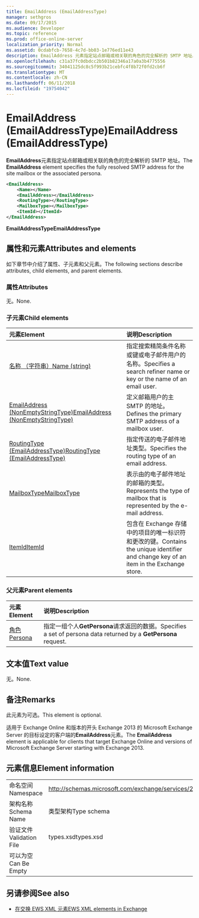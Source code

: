 ```yaml
---
title: EmailAddress (EmailAddressType)
manager: sethgros
ms.date: 09/17/2015
ms.audience: Developer
ms.topic: reference
ms.prod: office-online-server
localization_priority: Normal
ms.assetid: 0cdabfcb-7658-4c7d-bb03-1e776ed11e43
description: EmailAddress 元素指定站点邮箱或相关联的角色的完全解析的 SMTP 地址。
ms.openlocfilehash: c31a37fc0dbdcc2b501b82346a17a0a3b4775556
ms.sourcegitcommit: 34041125dc8c5f993b21cebfc4f8b72f0fd2cb6f
ms.translationtype: MT
ms.contentlocale: zh-CN
ms.lasthandoff: 06/11/2018
ms.locfileid: "19754042"
---
```

# <a name="emailaddress-emailaddresstype"></a><span data-ttu-id="bbb68-103">EmailAddress (EmailAddressType)</span><span class="sxs-lookup"><span data-stu-id="bbb68-103">EmailAddress (EmailAddressType)</span></span>

<span data-ttu-id="bbb68-104">**EmailAddress**元素指定站点邮箱或相关联的角色的完全解析的 SMTP 地址。</span><span class="sxs-lookup"><span data-stu-id="bbb68-104">The **EmailAddress** element specifies the fully resolved SMTP address for the site mailbox or the associated persona.</span></span> 
  
```xml
<EmailAddress>
    <Name></Name>
    <EmailAddress></EmailAddress>
    <RoutingType></RoutingType>
    <MailboxType></MailboxType>
    <ItemId></ItemId>
</EmailAddress>
```

 <span data-ttu-id="bbb68-105">**EmailAddressType**</span><span class="sxs-lookup"><span data-stu-id="bbb68-105">**EmailAddressType**</span></span>
## <a name="attributes-and-elements"></a><span data-ttu-id="bbb68-106">属性和元素</span><span class="sxs-lookup"><span data-stu-id="bbb68-106">Attributes and elements</span></span>

<span data-ttu-id="bbb68-107">如下章节中介绍了属性、子元素和父元素。</span><span class="sxs-lookup"><span data-stu-id="bbb68-107">The following sections describe attributes, child elements, and parent elements.</span></span>
  
### <a name="attributes"></a><span data-ttu-id="bbb68-108">属性</span><span class="sxs-lookup"><span data-stu-id="bbb68-108">Attributes</span></span>

<span data-ttu-id="bbb68-109">无。</span><span class="sxs-lookup"><span data-stu-id="bbb68-109">None.</span></span>
  
### <a name="child-elements"></a><span data-ttu-id="bbb68-110">子元素</span><span class="sxs-lookup"><span data-stu-id="bbb68-110">Child elements</span></span>

|<span data-ttu-id="bbb68-111">**元素**</span><span class="sxs-lookup"><span data-stu-id="bbb68-111">**Element**</span></span>|<span data-ttu-id="bbb68-112">**说明**</span><span class="sxs-lookup"><span data-stu-id="bbb68-112">**Description**</span></span>|
|:-----|:-----|
|[<span data-ttu-id="bbb68-113">名称 （字符串）</span><span class="sxs-lookup"><span data-stu-id="bbb68-113">Name (string)</span></span>](name-string.md) <br/> |<span data-ttu-id="bbb68-114">指定搜索精简条件名称或键或电子邮件用户的名称。</span><span class="sxs-lookup"><span data-stu-id="bbb68-114">Specifies a search refiner name or key or the name of an email user.</span></span>  <br/> |
|[<span data-ttu-id="bbb68-115">EmailAddress (NonEmptyStringType)</span><span class="sxs-lookup"><span data-stu-id="bbb68-115">EmailAddress (NonEmptyStringType)</span></span>](emailaddress-nonemptystringtype.md) <br/> |<span data-ttu-id="bbb68-116">定义邮箱用户的主 SMTP 的地址。</span><span class="sxs-lookup"><span data-stu-id="bbb68-116">Defines the primary SMTP address of a mailbox user.</span></span>  <br/> |
|[<span data-ttu-id="bbb68-117">RoutingType (EmailAddressType)</span><span class="sxs-lookup"><span data-stu-id="bbb68-117">RoutingType (EmailAddressType)</span></span>](routingtype-emailaddresstype.md) <br/> |<span data-ttu-id="bbb68-118">指定传送的电子邮件地址类型。</span><span class="sxs-lookup"><span data-stu-id="bbb68-118">Specifies the routing type of an email address.</span></span>  <br/> |
|[<span data-ttu-id="bbb68-119">MailboxType</span><span class="sxs-lookup"><span data-stu-id="bbb68-119">MailboxType</span></span>](mailboxtype.md) <br/> |<span data-ttu-id="bbb68-120">表示由的电子邮件地址的邮箱的类型。</span><span class="sxs-lookup"><span data-stu-id="bbb68-120">Represents the type of mailbox that is represented by the e-mail address.</span></span>  <br/> |
|[<span data-ttu-id="bbb68-121">ItemId</span><span class="sxs-lookup"><span data-stu-id="bbb68-121">ItemId</span></span>](itemid.md) <br/> |<span data-ttu-id="bbb68-122">包含在 Exchange 存储中的项目的唯一标识符和更改的键。</span><span class="sxs-lookup"><span data-stu-id="bbb68-122">Contains the unique identifier and change key of an item in the Exchange store.</span></span>  <br/> |
   
### <a name="parent-elements"></a><span data-ttu-id="bbb68-123">父元素</span><span class="sxs-lookup"><span data-stu-id="bbb68-123">Parent elements</span></span>

|<span data-ttu-id="bbb68-124">**元素**</span><span class="sxs-lookup"><span data-stu-id="bbb68-124">**Element**</span></span>|<span data-ttu-id="bbb68-125">**说明**</span><span class="sxs-lookup"><span data-stu-id="bbb68-125">**Description**</span></span>|
|:-----|:-----|
|[<span data-ttu-id="bbb68-126">角色</span><span class="sxs-lookup"><span data-stu-id="bbb68-126">Persona</span></span>](persona.md) <br/> |<span data-ttu-id="bbb68-127">指定一组个人**GetPersona**请求返回的数据。</span><span class="sxs-lookup"><span data-stu-id="bbb68-127">Specifies a set of persona data returned by a **GetPersona** request.</span></span>  <br/> |
   
## <a name="text-value"></a><span data-ttu-id="bbb68-128">文本值</span><span class="sxs-lookup"><span data-stu-id="bbb68-128">Text value</span></span>

<span data-ttu-id="bbb68-129">无。</span><span class="sxs-lookup"><span data-stu-id="bbb68-129">None.</span></span>
  
## <a name="remarks"></a><span data-ttu-id="bbb68-130">备注</span><span class="sxs-lookup"><span data-stu-id="bbb68-130">Remarks</span></span>

<span data-ttu-id="bbb68-131">此元素为可选。</span><span class="sxs-lookup"><span data-stu-id="bbb68-131">This element is optional.</span></span>
  
<span data-ttu-id="bbb68-132">适用于 Exchange Online 和版本的开头 Exchange 2013 的 Microsoft Exchange Server 的目标设定的客户端的**EmailAddress**元素。</span><span class="sxs-lookup"><span data-stu-id="bbb68-132">The **EmailAddress** element is applicable for clients that target Exchange Online and versions of Microsoft Exchange Server starting with Exchange 2013.</span></span> 
  
## <a name="element-information"></a><span data-ttu-id="bbb68-133">元素信息</span><span class="sxs-lookup"><span data-stu-id="bbb68-133">Element information</span></span>

|||
|:-----|:-----|
|<span data-ttu-id="bbb68-134">命名空间</span><span class="sxs-lookup"><span data-stu-id="bbb68-134">Namespace</span></span>  <br/> |http://schemas.microsoft.com/exchange/services/2006/types  <br/> |
|<span data-ttu-id="bbb68-135">架构名称</span><span class="sxs-lookup"><span data-stu-id="bbb68-135">Schema Name</span></span>  <br/> |<span data-ttu-id="bbb68-136">类型架构</span><span class="sxs-lookup"><span data-stu-id="bbb68-136">Type schema</span></span>  <br/> |
|<span data-ttu-id="bbb68-137">验证文件</span><span class="sxs-lookup"><span data-stu-id="bbb68-137">Validation File</span></span>  <br/> |<span data-ttu-id="bbb68-138">types.xsd</span><span class="sxs-lookup"><span data-stu-id="bbb68-138">types.xsd</span></span>  <br/> |
|<span data-ttu-id="bbb68-139">可以为空</span><span class="sxs-lookup"><span data-stu-id="bbb68-139">Can Be Empty</span></span>  <br/> ||
   
## <a name="see-also"></a><span data-ttu-id="bbb68-140">另请参阅</span><span class="sxs-lookup"><span data-stu-id="bbb68-140">See also</span></span>

- [<span data-ttu-id="bbb68-141">在交换 EWS XML 元素</span><span class="sxs-lookup"><span data-stu-id="bbb68-141">EWS XML elements in Exchange</span></span>](ews-xml-elements-in-exchange.md)

